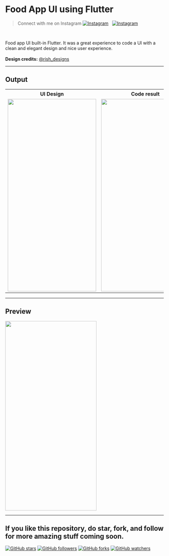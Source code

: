 # Food App UI using Flutter 
> Connect with me on Instagram 
[![Instagram](https://img.shields.io/twitter/url?label=%40ultimateflutter&logo=Instagram&style=social&url=https%3A%2F%2Fwww.instagram.com%2Fultimateflutter%2F)](https://www.instagram.com/ultimateflutter/)
&nbsp;
[![Instagram](https://img.shields.io/twitter/url?label=%40ritiksaxenaofficial&logo=Instagram&style=social&url=https%3A%2F%2Fwww.instagram.com%2Fritiksaxenaofficial%2F)](https://www.instagram.com/ritiksaxenaofficial/)

<br>
 

Food app UI built-in Flutter. It was a great experience to code a UI with a clean and elegant design and nice user experience.
<br><br>
<b>Design credits:</b> <a href="https://www.instagram.com/rish_designs/">@rish_designs</a> <br>


---
## Output
<table style='cellspacing="0"'>
  <tr>
    <th>UI Design</th>
     <th>Code result</th>
  </tr>
  <tr>
    <td><img src="https://user-images.githubusercontent.com/62079355/148993180-0c54b2d3-52c8-4316-b7cd-641c85ac103f.png" height=609, width=281></td>
    <td><img src="https://user-images.githubusercontent.com/62079355/148988478-441d9a5f-857f-4411-9606-c05598a6c306.png" height=609, width=281></td>
  </tr>
 </table>

---

## Preview
<img src="https://user-images.githubusercontent.com/62079355/148988249-c87538dd-b8c2-4af0-b8ba-5d45c175f152.gif" height=600, width=290>

<br>

---
If you like this repository, do star, fork, and follow for more amazing stuff coming soon.
---
[![GitHub stars](https://img.shields.io/github/stars/Ritik-Saxena/ultimateflutter?style=social)](https://github.com/Ritik-Saxena/ultimateflutter)
[![GitHub followers](https://img.shields.io/github/followers/Ritik-Saxena?label=Followers&style=social)](https://github.com/Ritik-Saxena?tab=followers)
[![GitHub forks](https://img.shields.io/github/forks/Ritik-Saxena/ultimateflutter?style=social)](https://github.com/Ritik-Saxena/ultimateflutter)
[![GitHub watchers](https://img.shields.io/github/watchers/Ritik-Saxena/ultimateflutter?style=social)](https://github.com/Ritik-Saxena/ultimateflutter)

